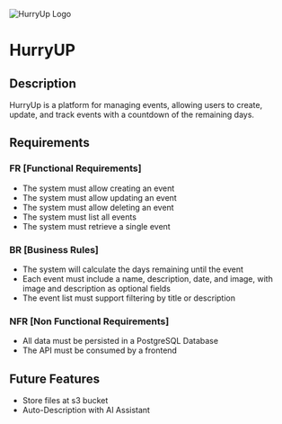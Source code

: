 ![HurryUp Logo](https://sdmntprwestus2.oaiusercontent.com/files/00000000-7a7c-61f8-96a9-4949d8c9320c/raw?se=2025-04-28T01%3A07%3A20Z&sp=r&sv=2024-08-04&sr=b&scid=8195461e-572e-5d1e-879e-b8d79e888779&skoid=b53ae837-f585-4db7-b46f-2d0322fce5a9&sktid=a48cca56-e6da-484e-a814-9c849652bcb3&skt=2025-04-27T14%3A29%3A31Z&ske=2025-04-28T14%3A29%3A31Z&sks=b&skv=2024-08-04&sig=OrMPQGRcea3jUUf5vdIA4J3IiAwfYxz3pQBBHwLPMSk%3D)

# HurryUP

## Description
HurryUp is a platform for managing events, allowing users to create, update, and track events with a countdown of the remaining days.

## Requirements

### FR [Functional Requirements]
- The system must allow creating an event
- The system must allow updating an event
- The system must allow deleting an event
- The system must list all events
- The system must retrieve a single event

### BR [Business Rules]
- The system will calculate the days remaining until the event
- Each event must include a name, description, date, and image, with image and description as optional fields
- The event list must support filtering by title or description

### NFR [Non Functional Requirements]
- All data must be persisted in a PostgreSQL Database
- The API must be consumed by a frontend

## Future Features
- Store files at s3 bucket
- Auto-Description with AI Assistant 